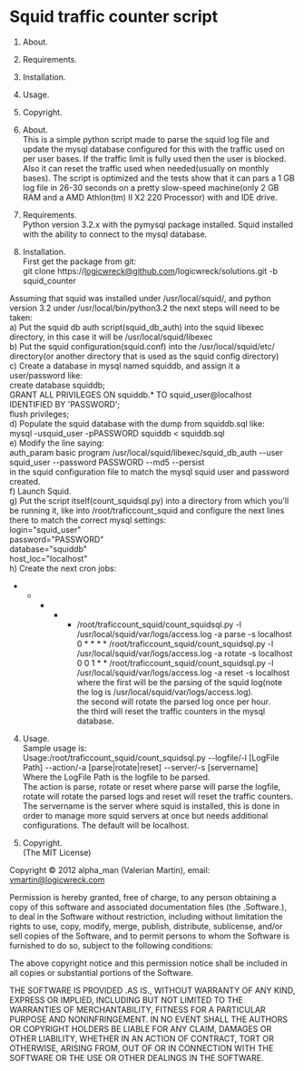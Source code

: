 Squid traffic counter script
======

1) About.<br />
2) Requirements.<br />
3) Installation.<br />
4) Usage.<br />
5) Copyright.<br />

1) About.<br />
This is a simple python script made to parse the squid log file and update the mysql database configured for this with the traffic used on per user bases. If the traffic limit is fully used then
the user is blocked. Also it can reset the traffic used when needed(usually on monthly bases). The script is optimized and the tests show that it can pars a 1 GB log file in 26-30 seconds on a
pretty slow-speed machine(only 2 GB RAM and a AMD Athlon(tm) II X2 220 Processor) with and IDE drive.

2) Requirements.<br />
Python version 3.2.x with the pymysql package installed.
Squid installed with the ability to connect to the mysql database.

3) Installation.<br />
First get the package from git:<br />
git clone https://logicwreck@github.com/logicwreck/solutions.git -b squid_counter

Assuming that squid was installed under /usr/local/squid/, and python version 3.2 under /usr/local/bin/python3.2 the next steps will need to be taken:<br />
 a) Put the squid db auth script(squid_db_auth) into the squid libexec directory, in this case it will be /usr/local/squid/libexec<br />
 b) Put the squid configuration(squid.conf) into the /usr/local/squid/etc/ directory(or another directory that is used as the squid config directory)<br />
 c) Create a database in mysql named squiddb, and assign it a user/password like:<br />
 create database squiddb;<br />
 GRANT ALL PRIVILEGES ON squiddb.* TO squid_user@localhost IDENTIFIED BY 'PASSWORD';<br />
 flush privileges;<br /> 
 d) Populate the squid database with the dump from squiddb.sql like:<br />
 mysql -usquid_user -pPASSWORD squiddb < squiddb.sql<br /> 
 e) Modify the line saying:<br />
 auth_param basic program /usr/local/squid/libexec/squid_db_auth --user squid_user --password PASSWORD --md5 --persist<br />
 in the squid configuration file to match the mysql squid user and password created.<br /> 
 f) Launch Squid.<br /> 
 g) Put the script itself(count_squidsql.py) into a directory from which you'll be running it, like into /root/traficcount_squid and configure the next lines there to match the correct mysql settings:<br />
 login="squid_user"<br />
 password="PASSWORD"<br />
 database="squiddb"<br />
 host_loc="localhost"<br />
 h) Create the next cron jobs:<br />
 * * * * * /root/traficcount_squid/count_squidsql.py -l /usr/local/squid/var/logs/access.log -a parse -s localhost<br />
 0 * * * * /root/traficcount_squid/count_squidsql.py -l /usr/local/squid/var/logs/access.log -a rotate -s localhost<br />
 0 0 1 * * /root/traficcount_squid/count_squidsql.py -l /usr/local/squid/var/logs/access.log -a reset -s localhost<br />
 where the first will be the parsing of the squid log(note the log is /usr/local/squid/var/logs/access.log).<br />
 the second will rotate the parsed log once per hour.<br />
 the third will reset the traffic counters in the mysql database.<br />

4) Usage.<br />
 Sample usage is:<br />
 Usage:/root/traficcount_squid/count_squidsql.py --logfile/-l [LogFile Path] --action/-a [parse|rotate|reset] --server/-s [servername]<br />
 Where the LogFile Path is the logfile to be parsed.<br />
 The action is parse, rotate or reset where parse will parse the logfile, rotate will rotate the parsed logs and reset will reset the traffic counters.<br />
 The servername is the server where squid is installed, this is done in order to manage more squid servers at once but needs additional configurations. The default will be localhost.<br />

5) Copyright.<br />
(The MIT License)<br />

Copyright © 2012 alpha_man (Valerian Martin), email: vmartin@logicwreck.com<br />

Permission is hereby granted, free of charge, to any person obtaining a copy of this software and associated documentation files (the .Software.), to deal in the Software without restriction, 
including without limitation the rights to use, copy, modify, merge, publish, distribute, sublicense, and/or sell copies of the Software, and to permit persons to whom the Software is furnished
to do so, subject to the following conditions:

The above copyright notice and this permission notice shall be included in all copies or substantial portions of the Software.

THE SOFTWARE IS PROVIDED .AS IS., WITHOUT WARRANTY OF ANY KIND, EXPRESS OR IMPLIED, INCLUDING BUT NOT LIMITED TO THE WARRANTIES OF MERCHANTABILITY, FITNESS FOR A PARTICULAR PURPOSE AND 
NONINFRINGEMENT. IN NO EVENT SHALL THE AUTHORS OR COPYRIGHT HOLDERS BE LIABLE FOR ANY CLAIM, DAMAGES OR OTHER LIABILITY, WHETHER IN AN ACTION OF CONTRACT, TORT OR OTHERWISE, ARISING FROM, OUT OF 
OR IN CONNECTION WITH THE SOFTWARE OR THE USE OR OTHER DEALINGS IN THE SOFTWARE.
